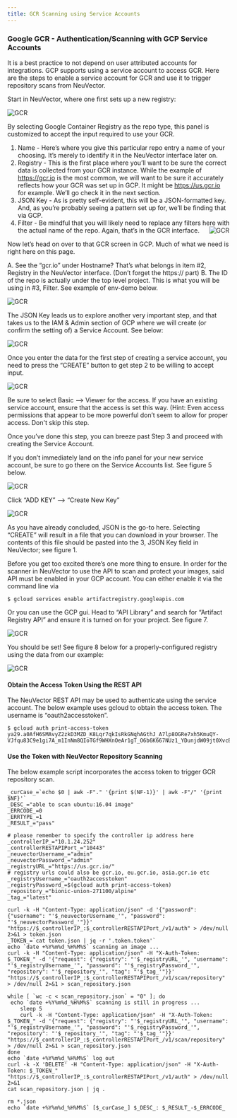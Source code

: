 ```yaml
---
title: GCR Scanning using Service Accounts
---
```


### Google GCR - Authentication/Scanning with GCP Service Accounts


It is a best practice to not depend on user attributed accounts for integrations.  GCP supports using a service account to access GCR.  Here are the steps to enable a service account for GCR and use it to trigger repository scans from NeuVector.

Start in NeuVector, where one first sets up a new registry:

![GCR](/img/06.scanning/02.registry/02.gcr-sa/gcr1.png)

By selecting Google Container Registry as the repo type, this panel is customized to accept the input required to use your GCR.

1. Name - Here’s where you give this particular repo entry a name of your choosing. It’s merely to identify it in the NeuVector interface later on.
2. Registry - This is the first place where you’ll want to be sure the correct data is collected from your GCR instance. While the example of https://gcr.io is the most common, we will want to be sure it accurately reflects how your GCR was set up in GCP. It might be https://us.gcr.io for example. We’ll go check it in the next section.
3. JSON Key - As is pretty self-evident, this will be a JSON-formatted key. And, as you’re probably seeing a pattern set up for, we’ll be finding that via GCP.
4. Filter - Be mindful that you will likely need to replace any filters here with the actual name of the repo. Again, that’s in the GCR interface.
 
![GCR](/img/06.scanning/02.registry/02.gcr-sa/gcr2.png)

Now let’s head on over to that GCR screen in GCP. Much of what we need is right here on this page.

A. See the “gcr.io” under Hostname? That’s what belongs in item #2, Registry in the NeuVector interface. (Don’t forget the https:// part)
B. The ID of the repo is actually under the top level project. This is what you will be using in #3, Filter. See example of env-demo below.

![GCR](/img/06.scanning/02.registry/02.gcr-sa/gcr3.png)

The JSON Key leads us to explore another very important step, and that takes us to the IAM & Admin section of GCP where we will create (or confirm the setting of) a Service Account. See below:

![GCR](/img/06.scanning/02.registry/02.gcr-sa/gcr4.png)

Once you enter the data for the first step of creating a service account, you need to press the “CREATE” button to get step 2 to be willing to accept input.

![GCR](/img/06.scanning/02.registry/02.gcr-sa/gcr5.png)

Be sure to select Basic —> Viewer for the access. If you have an existing service account, ensure that the access is set this way. (Hint: Even access permissions that appear to be more powerful don’t seem to allow for proper access. Don't skip this step.

Once you’ve done this step, you can breeze past Step 3 and proceed with creating the Service Account.

If you don’t immediately land on the info panel for your new service account, be sure to go there on the Service Accounts list. See figure 5 below.

![GCR](/img/06.scanning/02.registry/02.gcr-sa/gcr6.png)

Click “ADD KEY” —> “Create New Key”

![GCR](/img/06.scanning/02.registry/02.gcr-sa/gcr7.png)

As you have already concluded, JSON is the go-to here. Selecting “CREATE” will result in a file that you can download in your browser. The contents of this file should be pasted into the 3, JSON Key field in NeuVector; see figure 1.

Before you get too excited there’s one more thing to ensure. In order for the scanner in NeuVector to use the API to scan and protect your images, said API must be enabled in your GCP account. You can either enable it via the command line via

```
$ gcloud services enable artifactregistry.googleapis.com
```

Or you can use the GCP gui. Head to “API Library” and search for “Artifact Registry API” and ensure it is turned on for your project. See figure 7.

![GCR](/img/06.scanning/02.registry/02.gcr-sa/gcr8.png)

You should be set! See figure 8 below for a properly-configured registry using the data from our example:

![GCR](/img/06.scanning/02.registry/02.gcr-sa/gcr9.png)



#### Obtain the Access Token Using the REST API

The NeuVector REST API may be used to authenticate using the service account. The below example uses gcloud to obtain the access token.  The username is “oauth2accesstoken”.

```
$ gcloud auth print-access-token
ya29.a0AfH6SMAvyZ2zkD3MZD_K8Lqr7qkIsRkGNqhAGthJ_A7lp8OGRe7xh5KmuQY-VJfqu83C9e1gi7A_m1InNm8QIoTGf9WHXnOeAr1gT_O6b6K667NUz1_YDunjdW09jt0XvcBGQaxjJ3c4aHlxdehBFiE_9PMk13JDt_T6f0_6vzS7
```

#### Use the Token with NeuVector Repository Scanning

The below example script incorporates the access token to trigger GCR repository scan.

```
_curCase_=`echo $0 | awk -F"." '{print $(NF-1)}' | awk -F"/" '{print $NF}'`
_DESC_="able to scan ubuntu:16.04 image"
_ERRCODE_=0
_ERRTYPE_=1
_RESULT_="pass"

# please remember to specify the controller ip address here
_controllerIP_="10.1.24.252"
_controllerRESTAPIPort_="10443"
_neuvectorUsername_="admin"
_neuvectorPassword_="admin"
_registryURL_="https://us.gcr.io/"
# registry urls could also be gcr.io, eu.gcr.io, asia.gcr.io etc
_registryUsername_="oauth2accesstoken"
_registryPassword_=$(gcloud auth print-access-token)
_repository_="bionic-union-271100/alpine"
_tag_="latest"

curl -k -H "Content-Type: application/json" -d '{"password": {"username": "'$_neuvectorUsername_'", "password": "'$_neuvectorPassword_'"}}' "https://$_controllerIP_:$_controllerRESTAPIPort_/v1/auth" > /dev/null 2>&1 > token.json
_TOKEN_=`cat token.json | jq -r '.token.token'`
echo `date +%Y%m%d_%H%M%S` scanning an image ...
curl -k -H "Content-Type: application/json" -H "X-Auth-Token: $_TOKEN_" -d '{"request": {"registry": "'$_registryURL_'", "username": "'$_registryUsername_'", "password": "'$_registryPassword_'", "repository": "'$_repository_'", "tag": "'$_tag_'"}}' "https://$_controllerIP_:$_controllerRESTAPIPort_/v1/scan/repository" > /dev/null 2>&1 > scan_repository.json

while [ `wc -c < scan_repository.json` = "0" ]; do
 echo `date +%Y%m%d_%H%M%S` scanning is still in progress ...
    sleep 5
    curl -k -H "Content-Type: application/json" -H "X-Auth-Token: $_TOKEN_" -d '{"request": {"registry": "'$_registryURL_'", "username": "'$_registryUsername_'", "password": "'$_registryPassword_'", "repository": "'$_repository_'", "tag": "'$_tag_'"}}' "https://$_controllerIP_:$_controllerRESTAPIPort_/v1/scan/repository" > /dev/null 2>&1 > scan_repository.json
done
echo `date +%Y%m%d_%H%M%S` log out
curl -k -X 'DELETE' -H "Content-Type: application/json" -H "X-Auth-Token: $_TOKEN_" "https://$_controllerIP_:$_controllerRESTAPIPort_/v1/auth" > /dev/null 2>&1
cat scan_repository.json | jq .

rm *.json
echo `date +%Y%m%d_%H%M%S` [$_curCase_] $_DESC_: $_RESULT_-$_ERRCODE_
```
